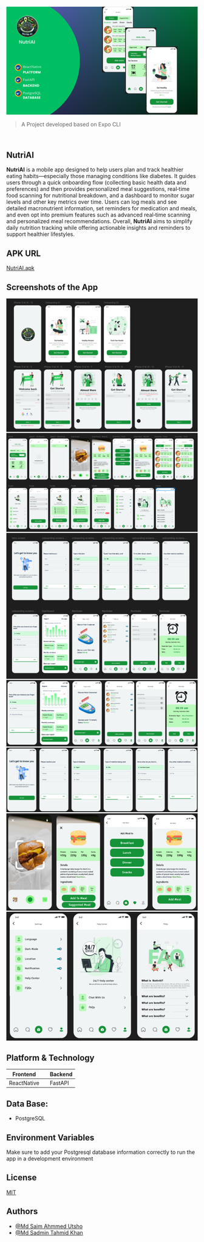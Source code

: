 ![Logo](/resources/NutriAICoverPage.png)

> A Project developed based on Expo CLI

<br/>

## **NutriAI**

**NutriAI** is a mobile app designed to help users plan and track healthier eating habits—especially those managing conditions like diabetes. It guides users through a quick onboarding flow (collecting basic health data and preferences) and then provides personalized meal suggestions, real‐time food scanning for nutritional breakdown, and a dashboard to monitor sugar levels and other key metrics over time. Users can log meals and see detailed macronutrient information, set reminders for medication and meals, and even opt into premium features such as advanced real‐time scanning and personalized meal recommendations. Overall, **NutriAI** aims to simplify daily nutrition tracking while offering actionable insights and reminders to support healthier lifestyles.


## **APK URL**
[NutriAI.apk]()



## **Screenshots of the App**
![Logo](/resources/1.png)
![Logo](/resources/2.png)
![Logo](/resources/3.png)
![Logo](/resources/4.png)
![Logo](/resources/5.png)
![Logo](/resources/6.png)
![Logo](/resources/7.png)



## **Platform & Technology**

| **Frontend** |     | **Backend**  |
| ------------ | --- | ------------ |
| ReactNative          |     | FastAPI         |


## **Data Base:**

- PostgreSQL


## **Environment Variables**

Make sure to add your Postgresql database information correctly to run the app in a development environment

## **License**

[MIT](https://choosealicense.com/licenses/mit/)

## **Authors**

- [@Md Saim Ahmmed Utsho](https://www.github.com/coder-saim)
- [@Md Sadmin Tahmid Khan](https://www.github.com/Sadmin23)
